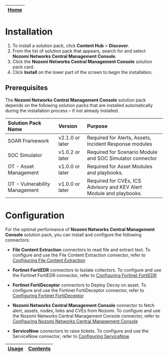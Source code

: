 | [Home](../README.md) |
|----------------------|

# Installation

1. To install a solution pack, click **Content Hub** > **Discover**.
2. From the list of solution pack that appears, search for and select **Nozomi Networks Central Management Console**.
3. Click the **Nozomi Networks Central Management Console** solution pack card.
4. Click **Install** on the lower part of the screen to begin the installation.

## Prerequisites

The **Nozomi Networks Central Management Console** solution pack depends on the following solution packs that are installed automatically during the installation process &ndash; if not already installed.

| Solution Pack Name            | Version         | Purpose                                                             |
|:------------------------------|:----------------|:--------------------------------------------------------------------|
| SOAR Framework                | v2.1.0 or later | Required for Alerts, Assets, Incident Response modules              |
| SOC Simulator                 | v1.0.2 or later | Required for Scenario Module and SOC Simulator connector            |
| OT - Asset Management         | v1.0.0 or later | Required for Asset Modules and playbooks.                           |
| OT - Vulnerability Management | v1.0.0 or later | Required for CVEs, ICS Advisory and KEV Alert Module and playbooks. |

# Configuration

For the optimal performance of **Nozomi Networks Central Management Console** solution pack, you can install and configure the following connectors:

- **File Content Extraction** connectors to read file and extract text. To configure and use the File Content Extraction connector, refer to [Configuring File Content Extraction](https://docs.fortinet.com/fortisoar/connectors/filecontentextraction)

- **Fortinet FortiEDR** connectors to Isolate collectors. To configure and use the Fortinet FortiEDR connector, refer to [Configuring Fortinet FortiEDR](https://docs.fortinet.com/fortisoar/connectors/fortiedr)

- **Fortinet FortiDeceptor** connectors to Deploy Decoy on asset. To configure and use the Fortinet FortiDeceptor connector, refer to [Configuring Fortinet FortiDeceptor](https://docs.fortinet.com/fortisoar/connectors/fortideceptor)

- **Nozomi Networks Central Management Console** connector to fetch alert, assets, nodes, links and CVEs from Nozomi. To configure and use the Nozomi Networks Central Management Console connector, refer to [Configuring Nozomi Networks Central Management Console](https://docs.fortinet.com/fortisoar/connectors/nozomicmc)

- **ServiceNow** connectors to raise tickets. To configure and use the ServiceNow connector, refer to [Configuring ServiceNow](https://docs.fortinet.com/fortisoar/connectors/servicenow-v2-0-1)

| [Usage](./usage.md) | [Contents](./contents.md) |
|---------------------|---------------------------|
